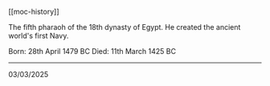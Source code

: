 [[moc-history]]

The fifth pharaoh of the 18th dynasty of Egypt. He created the ancient world's first Navy.

Born: 28th April 1479 BC
Died: 11th March 1425 BC

---

03/03/2025
